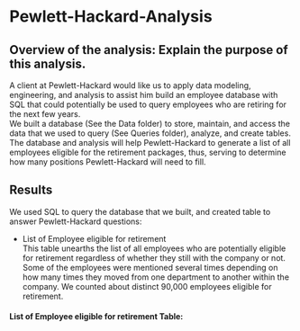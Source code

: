 # Pewlett-Hackard-Analysis

## Overview of the analysis: Explain the purpose of this analysis.
A client at Pewlett-Hackard would like us to apply data modeling, engineering, and analysis to assist him build an employee database with SQL that could potentially be used to query employees who are retiring for the next few years. <br/>
We built a database (See the Data folder) to store, maintain, and access the data that we used to query (See Queries folder), analyze, and create tables. <br/>
The database and analysis will help Pewlett-Hackard to generate a list of all employees eligible for the retirement packages, thus, serving to determine how many positions Pewlett-Hackard will need to fill.

## Results
We used SQL to query the database that we built, and created table to answer Pewlett-Hackard questions: <br/> 
* List of Employee eligible for retirement <br/>
  This table unearths the list of all employees who are potentially eligible for retirement regardless of whether they still with the company or not. Some of the employees were     mentioned several times depending on how many times they moved from one department to another within the company. We counted about distinct 90,000 employees eligible for           retirement.
  
#### List of Employee eligible for retirement Table: <br/>



